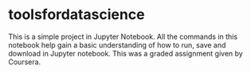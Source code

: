 # toolsfordatascience
This is a simple project in Jupyter Notebook. 
All the commands in this notebook help gain a basic understanding of how to run, save and download in Jupyter notebook. 
This was a graded assignment given by Coursera. 
